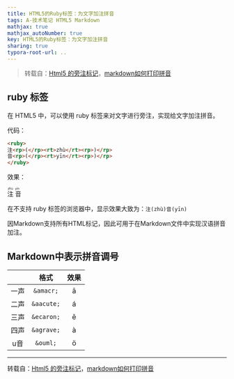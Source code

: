 ```yaml
---
title: HTML5的Ruby标签：为文字加注拼音
tags: A-技术笔记 HTML5 Markdown
mathjax: true
mathjax_autoNumber: true
key: HTML5的Ruby标签：为文字加注拼音
sharing: true
typora-root-url: ..
---
```


> 转载自：[Html5 的旁注标记](https://laysent.com/blog/post/html5-and-furigana/)，[markdown如何打印拼音](https://blog.csdn.net/enthan809882/article/details/109355697)

<!-- more -->

## ruby 标签

在 HTML5 中，可以使用 ruby 标签来对文字进行旁注，实现给文字加注拼音。

代码：

``` html
<ruby>
注<rp>(</rp><rt>zhù</rt><rp>)</rp>
音<rp>(</rp><rt>yīn</rt><rp>)</rp>
</ruby>
```

效果：

<ruby>
注<rp>(</rp><rt>zhù</rt><rp>)</rp>
音<rp>(</rp><rt>yīn</rt><rp>)</rp>
</ruby>

在不支持 ruby 标签的浏览器中，显示效果大致为：`注(zhù)音(yīn)`

因Markdown支持所有HTML标记，因此可用于在Markdown文件中实现汉语拼音加注。

## Markdown中表示拼音调号

| |格式|效果|
|:--:|:--:|:--:|
|一声|`&amacr;`|&amacr;|
|二声|`&aacute;`|&aacute;|
|三声|`&ecaron;`|&ecaron;|
|四声|`&agrave;`|&agrave;|
|u音|`&ouml;`|&ouml;|

---

转载自：[Html5 的旁注标记](https://laysent.com/blog/post/html5-and-furigana/)，[markdown如何打印拼音](https://blog.csdn.net/enthan809882/article/details/109355697)